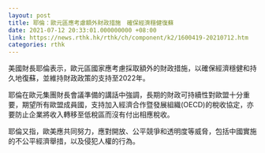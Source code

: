 ```yaml
---
layout: post
title: 耶倫：歐元區應考慮額外財政措施　確保經濟穩健復蘇
date: 2021-07-12 20:33:01.000000000 +08:00
link: https://news.rthk.hk/rthk/ch/component/k2/1600419-20210712.htm
categories: rthk
---
```


美國財長耶倫表示，歐元區國家應考慮採取額外的財政措施，以確保經濟穩健和持久地復蘇，並維持財政政策的支持至2022年。

耶倫在歐元集團財長會議準備的講話中強調，長期的財政可持續性對歐盟十分重要，期望所有歐盟成員國，支持加入經濟合作暨發展組織(OECD)的稅收協定，亦要防止企業將收入轉移至低稅區而沒有付出相應稅收。

耶倫又指，歐美應共同努力，應對開放、公平競爭和透明度等威脅，包括中國實施的不公平經濟舉措，以及侵犯人權的行為。
